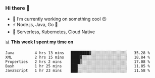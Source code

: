 ### Hi there 👋

<!--
**nodejh/nodejh** is a ✨ _special_ ✨ repository because its `README.md` (this file) appears on your GitHub profile.

Here are some ideas to get you started:

- 🔭 I’m currently working on ...
- 🌱 I’m currently learning ...
- 👯 I’m looking to collaborate on ...
- 🤔 I’m looking for help with ...
- 💬 Ask me about ...
- 📫 How to reach me: ...
- 😄 Pronouns: ...
- ⚡ Fun fact: ...
-->

- 🔭 I’m currently working on something cool :wink:
- ⚡ Node.js, Java, Go :thought_balloon:
- 🤖 Serverless, Kubernetes, Cloud Native

📊 **This week I spent my time on**

<!--START_SECTION:waka-->
```text
Java         4 hrs 13 mins   ████████▓░░░░░░░░░░░░░░░░   35.28 % 
XML          2 hrs 15 mins   ████▓░░░░░░░░░░░░░░░░░░░░   18.84 % 
Properties   2 hrs 2 mins    ████▒░░░░░░░░░░░░░░░░░░░░   17.08 % 
Bash         1 hr 25 mins    ███░░░░░░░░░░░░░░░░░░░░░░   11.85 % 
JavaScript   1 hr 23 mins    ███░░░░░░░░░░░░░░░░░░░░░░   11.58 % 
```
<!--END_SECTION:waka-->


<!--
:traffic_light: **Visitors**

![visitors](https://visitor-badge.glitch.me/badge?page_id=nodejh.nodejh)
-->
